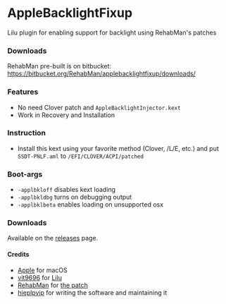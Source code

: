 AppleBacklightFixup
===================

Lilu plugin for enabling support for backlight using RehabMan's patches

### Downloads

RehabMan pre-built is on bitbucket: https://bitbucket.org/RehabMan/applebacklightfixup/downloads/

### Features
- No need Clover patch and `AppleBacklightInjector.kext`
- Work in Recovery and Installation

### Instruction
- Install this kext using your favorite method (Clover, /L/E, etc.) and put `SSDT-PNLF.aml` to `/EFI/CLOVER/ACPI/patched`

### Boot-args
- `-applbkloff` disables kext loading
- `-applbkldbg` turns on debugging output
- `-applbklbeta` enables loading on unsupported osx

### Downloads
Available on the [releases](https://github.com/hieplpvip/AppleBacklightFixup/releases) page.

#### Credits
- [Apple](https://www.apple.com) for macOS  
- [vit9696](https://github.com/vit9696) for [Lilu](https://github.com/acidanthera/Lilu)
- [RehabMan](https://www.tonymacx86.com/members/rehabman.429483/) for [the patch](https://www.tonymacx86.com/threads/guide-laptop-backlight-control-using-applebacklightinjector-kext.218222/)
- [hieplpvip](https://github.com/hieplpvip/) for writing the software and maintaining it
